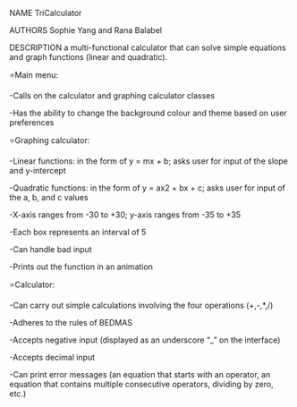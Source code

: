 NAME
TriCalculator

AUTHORS
Sophie Yang and Rana Balabel

DESCRIPTION
a multi-functional calculator that can solve simple equations and graph functions (linear and quadratic). 

⭐Main menu:

-Calls on the calculator and graphing calculator classes

-Has the ability to change the background colour and theme based on user preferences

⭐Graphing calculator:

-Linear functions: in the form of y = mx + b; asks user for input of the slope and y-intercept

-Quadratic functions: in the form of y = ax2 + bx + c; asks user for input of the a, b, and c values

-X-axis ranges from -30 to +30; y-axis ranges from -35 to +35

-Each box represents an interval of 5

-Can handle bad input 

-Prints out the function in an animation

⭐Calculator:

-Can carry out simple calculations involving the four operations (+,-,*,/)

-Adheres to the rules of BEDMAS

-Accepts negative input (displayed as an underscore “_” on the interface) 

-Accepts decimal input

-Can print error messages (an equation that starts with an operator, an equation that contains multiple consecutive operators, dividing by zero, etc.)


